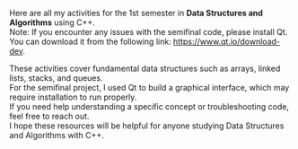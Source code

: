 Here are all my activities for the 1st semester in **Data Structures and Algorithms** using C++.  
Note: If you encounter any issues with the semifinal code, please install Qt.  
You can download it from the following link: https://www.qt.io/download-dev.  

These activities cover fundamental data structures such as arrays, linked lists, stacks, and queues.  
For the semifinal project, I used Qt to build a graphical interface, which may require installation to run properly.  
If you need help understanding a specific concept or troubleshooting code, feel free to reach out.  
I hope these resources will be helpful for anyone studying Data Structures and Algorithms with C++.
